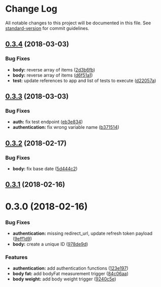 # Change Log

All notable changes to this project will be documented in this file. See [standard-version](https://github.com/conventional-changelog/standard-version) for commit guidelines.

<a name="0.3.4"></a>
## [0.3.4](https://github.com/jsDotCr/zapier-fitbit/compare/v0.3.3...v0.3.4) (2018-03-03)


### Bug Fixes

* **body:** reverse array of items ([2d3b6fb](https://github.com/jsDotCr/zapier-fitbit/commit/2d3b6fb))
* **body:** reverse array of items ([d6f51a1](https://github.com/jsDotCr/zapier-fitbit/commit/d6f51a1))
* **test:** update references to app and list of tests to execute ([d22057a](https://github.com/jsDotCr/zapier-fitbit/commit/d22057a))



<a name="0.3.3"></a>
## [0.3.3](https://github.com/jsDotCr/zapier-fitbit/compare/v0.3.2...v0.3.3) (2018-03-03)


### Bug Fixes

* **auth:** fix test endpoint ([eb3e834](https://github.com/jsDotCr/zapier-fitbit/commit/eb3e834))
* **authentication:** fix wrong variable name ([b371514](https://github.com/jsDotCr/zapier-fitbit/commit/b371514))



<a name="0.3.2"></a>
## [0.3.2](https://github.com/jsDotCr/zapier-fitbit/compare/v0.3.1...v0.3.2) (2018-02-17)


### Bug Fixes

* **body:** fix base date ([5d444c2](https://github.com/jsDotCr/zapier-fitbit/commit/5d444c2))



<a name="0.3.1"></a>
## [0.3.1](https://github.com/jsDotCr/zapier-fitbit/compare/v0.3.0...v0.3.1) (2018-02-16)



<a name="0.3.0"></a>
# 0.3.0 (2018-02-16)


### Bug Fixes

* **authentication:** missing redirect_url, update refresh token payload ([9eff1d9](https://github.com/jsDotCr/zapier-fitbit/commit/9eff1d9))
* **body:** create a unique ID ([978de9d](https://github.com/jsDotCr/zapier-fitbit/commit/978de9d))


### Features

* **authentication:** add authentication functions ([123e197](https://github.com/jsDotCr/zapier-fitbit/commit/123e197))
* **body fat:** add bodyFat measurement trigger ([84c06aa](https://github.com/jsDotCr/zapier-fitbit/commit/84c06aa))
* **body weight:** add body weight trigger ([9240c5e](https://github.com/jsDotCr/zapier-fitbit/commit/9240c5e))
